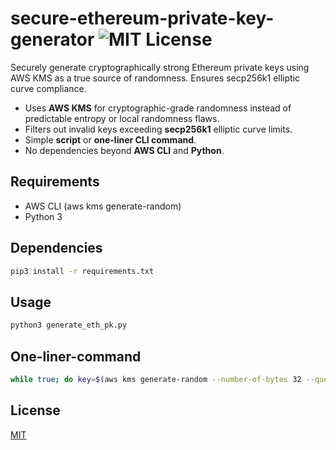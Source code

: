 # secure-ethereum-private-key-generator ![MIT License](https://img.shields.io/badge/license-MIT-blue.svg)
Securely generate cryptographically strong Ethereum private keys using AWS KMS as a true source of randomness. Ensures secp256k1 elliptic curve compliance.

- Uses **AWS KMS** for cryptographic-grade randomness instead of predictable entropy or local randomness flaws.
- Filters out invalid keys exceeding **secp256k1** elliptic curve limits.
- Simple **script** or **one-liner CLI command**.
- No dependencies beyond **AWS CLI** and **Python**.

## Requirements
- AWS CLI (aws kms generate-random)
- Python 3

## Dependencies
```sh
pip3 install -r requirements.txt
```

## Usage
```sh
python3 generate_eth_pk.py
```

## One-liner-command
```sh
while true; do key=$(aws kms generate-random --number-of-bytes 32 --query "Plaintext" --output text | base64 --decode | xxd -p -c 32); python3 -c "import sys; k=int(sys.argv[1], 16); exit(0 if 1 <= k < 0xFFFFFFFFFFFFFFFFFFFFFFFFFFFFFFFEBAAEDCE6AF48A03BBFD25E8CD0364141 else 1)" "$key" && echo "Private Key: 0x$key" && break; done
```

## License
[MIT](https://github.com/mattiascaricato/secure-ethereum-private-key-generator/blob/main/LICENSE)
